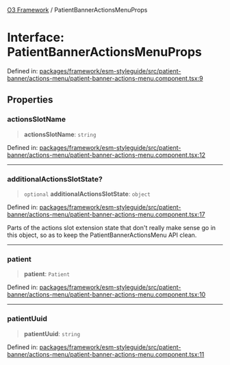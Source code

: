 [O3 Framework](../API.md) / PatientBannerActionsMenuProps

# Interface: PatientBannerActionsMenuProps

Defined in: [packages/framework/esm-styleguide/src/patient-banner/actions-menu/patient-banner-actions-menu.component.tsx:9](https://github.com/UjjawalPrabhat/openmrs-esm-core/blob/main/packages/framework/esm-styleguide/src/patient-banner/actions-menu/patient-banner-actions-menu.component.tsx#L9)

## Properties

### actionsSlotName

> **actionsSlotName**: `string`

Defined in: [packages/framework/esm-styleguide/src/patient-banner/actions-menu/patient-banner-actions-menu.component.tsx:12](https://github.com/UjjawalPrabhat/openmrs-esm-core/blob/main/packages/framework/esm-styleguide/src/patient-banner/actions-menu/patient-banner-actions-menu.component.tsx#L12)

***

### additionalActionsSlotState?

> `optional` **additionalActionsSlotState**: `object`

Defined in: [packages/framework/esm-styleguide/src/patient-banner/actions-menu/patient-banner-actions-menu.component.tsx:17](https://github.com/UjjawalPrabhat/openmrs-esm-core/blob/main/packages/framework/esm-styleguide/src/patient-banner/actions-menu/patient-banner-actions-menu.component.tsx#L17)

Parts of the actions slot extension state that don't really make sense go in this object,
so as to keep the PatientBannerActionsMenu API clean.

***

### patient

> **patient**: `Patient`

Defined in: [packages/framework/esm-styleguide/src/patient-banner/actions-menu/patient-banner-actions-menu.component.tsx:10](https://github.com/UjjawalPrabhat/openmrs-esm-core/blob/main/packages/framework/esm-styleguide/src/patient-banner/actions-menu/patient-banner-actions-menu.component.tsx#L10)

***

### patientUuid

> **patientUuid**: `string`

Defined in: [packages/framework/esm-styleguide/src/patient-banner/actions-menu/patient-banner-actions-menu.component.tsx:11](https://github.com/UjjawalPrabhat/openmrs-esm-core/blob/main/packages/framework/esm-styleguide/src/patient-banner/actions-menu/patient-banner-actions-menu.component.tsx#L11)

